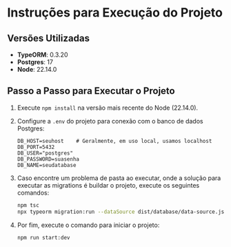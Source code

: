 
# Instruções para Execução do Projeto

## Versões Utilizadas

- **TypeORM**: 0.3.20
- **Postgres**: 17
- **Node**: 22.14.0

## Passo a Passo para Executar o Projeto

1. Execute `npm install` na versão mais recente do Node (22.14.0).

2. Configure a `.env` do projeto para conexão com o banco de dados Postgres:

   ```env
   DB_HOST=seuhost    # Geralmente, em uso local, usamos localhost
   DB_PORT=5432
   DB_USER="postgres"
   DB_PASSWORD=suasenha
   DB_NAME=seudatabase
   ```

3. Caso encontre um problema de pasta ao executar, onde a solução para executar as migrations é buildar o projeto, execute os seguintes comandos:

   ```bash
   npm tsc
   npx typeorm migration:run --dataSource dist/database/data-source.js
   ```

4. Por fim, execute o comando para iniciar o projeto:

   ```bash
   npm run start:dev
   ```
